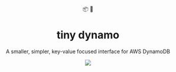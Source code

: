 <div align="center">
  📦 🤏
</div>

<h1 align="center">
  tiny dynamo
</h1>

<p align="center">
   A smaller, simpler, key-value focused interface for AWS DynamoDB
</p>

<div align="center">
  <a href="https://github.com/softprops/tiny-dynamo/actions">
		<img src="https://github.com/softprops/tiny-dynamo/workflows/Main/badge.svg"/>
	</a>
</div>
